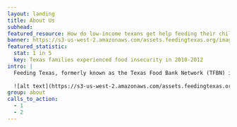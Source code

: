 ```yaml
---
layout: landing
title: About Us
subhead: 
featured_resource: How do low-income texans get help feeding their children?
banner: https://s3-us-west-2.amazonaws.com/assets.feedingtexas.org/images/banners/banner-05.jpg
featured_statistic:
  stat: 1 in 5
  key: Texas families experienced food insecurity in 2010-2012
intro: |
  Feeding Texas, formerly known as the Texas Food Bank Network (TFBN) is a statewide, 501(c)3 nonprofit organization. Our mission is to lead a unified effort for a hunger-free Texas. We move millions of hungry Texans toward food security through a statewide network of food banks; strengthen the collective response to hunger through collaboration and scaling success; and lead the public conversation needed to solve hunger in Texas.   
  
  ![alt text](https://s3-us-west-2.amazonaws.com/assets.feedingtexas.org/images/inline/food-bank-map.png)
group: about
calls_to_action:
  - 1
  - 2
---
```

